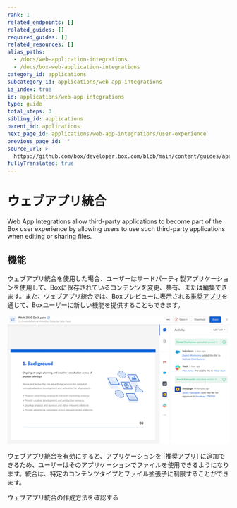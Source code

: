 ```yaml
---
rank: 1
related_endpoints: []
related_guides: []
required_guides: []
related_resources: []
alias_paths:
  - /docs/web-application-integrations
  - /docs/box-web-application-integrations
category_id: applications
subcategory_id: applications/web-app-integrations
is_index: true
id: applications/web-app-integrations
type: guide
total_steps: 3
sibling_id: applications
parent_id: applications
next_page_id: applications/web-app-integrations/user-experience
previous_page_id: ''
source_url: >-
  https://github.com/box/developer.box.com/blob/main/content/guides/applications/web-app-integrations/index.md
fullyTranslated: true
---
```

# ウェブアプリ統合

Web App Integrations allow third-party applications to become part of the Box user experience by allowing users to use such third-party applications when editing or sharing files.

## 機能

ウェブアプリ統合を使用した場合、ユーザーはサードパーティ製アプリケーションを使用して、Boxに保存されているコンテンツを変更、共有、または編集できます。また、ウェブアプリ統合では、Boxプレビューに表示される[推奨アプリ][recommended-apps]を通じて、Boxユーザーに新しい機能を提供することもできます。

<ImageFrame border shadow width="600" center>

![統合の例](../images/recommended-apps-preview.png)

</ImageFrame>

ウェブアプリ統合を有効にすると、アプリケーションを \[推奨アプリ] に追加できるため、ユーザーはそのアプリケーションでファイルを使用できるようになります。統合は、特定のコンテンツタイプとファイル拡張子に制限することができます。

<CTA to="g://applications/web-app-integrations/configure">

ウェブアプリ統合の作成方法を確認する

</CTA>

[app-center]: g://applications/app-center

[custom-app]: g://authentication/oauth2/oauth2-setup

[oauth2]: g://authentication/oauth2

<!-- i18n-enable localize-links -->

[devconsole]: https://app.box.com/developers/console

[recommended-apps]: https://support.box.com/hc/ja/articles/360044195533-推奨アプリをEnterpriseに導入する

<!-- i18n-disable localize-links -->
